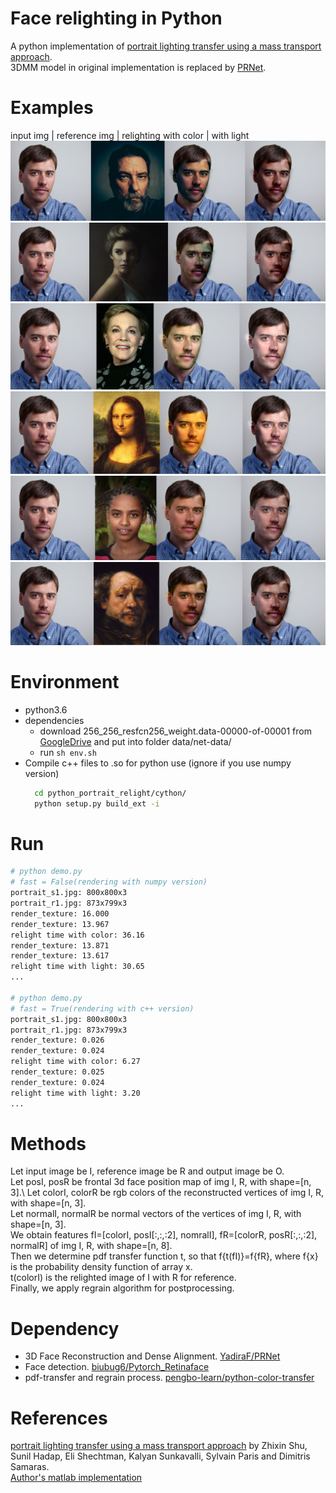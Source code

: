 # Face relighting in Python
A python implementation of [portrait lighting transfer using a mass transport approach](https://www3.cs.stonybrook.edu/~cvl/content/papers/2017/shu_tog2017.pdf).\
3DMM model in original implementation is replaced by [PRNet](https://github.com/YadiraF/PRNet).

# Examples
input img | reference img | relighting with color | with light
![img](imgs/portrait_o1.jpg)
![img](imgs/portrait_o2.jpg)
![img](imgs/portrait_o3.jpg)
![img](imgs/portrait_o4.jpg)
![img](imgs/portrait_o5.jpg)
![img](imgs/portrait_o6.jpg)

# Environment
- python3.6
- dependencies 
    - download 256_256_resfcn256_weight.data-00000-of-00001 from [GoogleDrive](https://drive.google.com/file/d/1UoE-XuW1SDLUjZmJPkIZ1MLxvQFgmTFH/view?usp=sharing) and put into folder data/net-data/
    - run ```sh env.sh```
- Compile c++ files to .so for python use (ignore if you use numpy version) 
  ```bash
    cd python_portrait_relight/cython/
    python setup.py build_ext -i 
  ```

# Run
```bash
# python demo.py 
# fast = False(rendering with numpy version)
portrait_s1.jpg: 800x800x3
portrait_r1.jpg: 873x799x3
render_texture: 16.000
render_texture: 13.967
relight time with color: 36.16
render_texture: 13.871
render_texture: 13.617
relight time with light: 30.65
...

# python demo.py
# fast = True(rendering with c++ version)
portrait_s1.jpg: 800x800x3
portrait_r1.jpg: 873x799x3
render_texture: 0.026
render_texture: 0.024
relight time with color: 6.27
render_texture: 0.025
render_texture: 0.024
relight time with light: 3.20
...
```

# Methods

Let input image be I, reference image be R and output image be O.\
Let posI, posR be frontal 3d face position map of img I, R, with shape=[n, 3].\ 
Let colorI, colorR be rgb colors of the reconstructed vertices of img I, R, with shape=[n, 3].\
Let normalI, normalR be normal vectors of the vertices of img I, R, with shape=[n, 3].\
We obtain features fI=[colorI, posI[:,:,:2], nomralI], fR=[colorR, posR[:,:,:2], normalR] of img I, R, with shape=[n, 8].\
Then we determine pdf transfer function t, so that f{t(fI)}=f{fR}, where f{x} is the probability density function of array x.\
t(colorI) is the relighted image of I with R for reference.\
Finally, we apply regrain algorithm for postprocessing.

# Dependency
- 3D Face Reconstruction and Dense Alignment. [YadiraF/PRNet](https://github.com/YadiraF/PRNet.git)
- Face detection. [biubug6/Pytorch_Retinaface](https://github.com/biubug6/Pytorch_Retinaface.git)
- pdf-transfer and regrain process. [pengbo-learn/python-color-transfer](https://github.com/pengbo-learn/python-color-transfer)


# References
[portrait lighting transfer using a mass transport approach](https://www3.cs.stonybrook.edu/~cvl/content/papers/2017/shu_tog2017.pdf) 
by Zhixin Shu, Sunil Hadap, Eli Shechtman, Kalyan Sunkavalli, Sylvain Paris and Dimitris Samaras.\
[Author's matlab implementation](https://github.com/AjayNandoriya/PortraitLightingTransferMTP)


